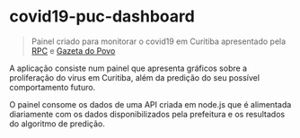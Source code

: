 # covid19-puc-dashboard

> Painel criado para monitorar o covid19 em Curitiba apresentado pela [RPC](https://globoplay.globo.com/v/8632337/programa/) e [Gazeta do Povo](https://www.gazetadopovo.com.br/curitiba/algoritmo-desenvolvido-pucpr-preve-novos-casos-covid-19-curitiba/)

A aplicação consiste num painel que apresenta gráficos sobre a proliferação do virus em Curitiba, além da predição do seu possível comportamento futuro.

O painel consome os dados de uma API criada em node.js que é alimentada diariamente com os dados disponibilizados pela prefeitura e os resultados do algoritmo de predição.
